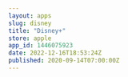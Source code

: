 ```yaml
---
layout: apps
slug: disney
title: "Disney+"
store: apple
app_id: 1446075923
date: 2022-12-16T18:53:24Z
published: 2020-09-14T07:00:00Z
---
```

